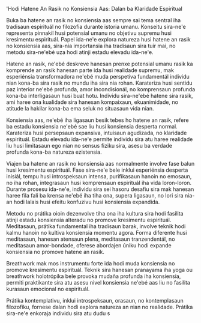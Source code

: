'Hodi Hatene An Rasik no Konsiensia Aas: Dalan ba Klaridade Espiritual

Buka ba hatene an rasik no konsiensia aas sempre sai tema sentral iha tradisaun espirituál no filozofia durante istoria umanu. Konseitu sira-ne'e representa pinnakil husi potensial umanu no objetivu supremu husi kresimentu espirituál. Papel ida-ne'e explora natureza husi hatene an rasik no konsiensia aas, sira-nia importansia iha tradisaun sira tuir mai, no metodu sira-ne'ebé uza hodi atinji estadu elevadu ida-ne'e.

Hatene an rasik, ne'ebé deskreve hanesan prenxe potensial umanu rasik ka komprende an rasik hanesan parte ida husi realidade supremu, mak esperiénsia transformadora ne'ebé muda perspetiva fundamentál individu nian kona-ba sira rasik no mundu iha sira nia rohan. Karateriza husi sentidu paz interior ne'ebé profunda, amor incondisionál, no komprensaun profunda kona-ba interligasaun husi buat hotu. Individu sira-ne'ebé hatene sira rasik, ami haree ona kualidade sira hanesan kompaixaun, ekuanimidade, no atitude la hakilar kona-ba ema seluk no situasaun vida nian.

Konsiensia aas, ne'ebé iha ligasaun besik tebes ho hatene an rasik, refere ba estadu konsiensia ne'ebé sae liu husi konsiensia desperta normal. Karateriza husi persepsaun expansiva, intuisaun agudizada, no klaridade espirituál. Estadu elevadu ida-ne'e permite individu sira atu haree realidade liu husi limitasaun ego nian no sensus fiziku sira, asesu ba verdade profunda kona-ba natureza ezistensia.

Viajen ba hatene an rasik no konsiensia aas normalmente involve fase balun husi kresimentu espirituál. Fase sira-ne'e bele inklui esperiénsia desperta inisiál, tempu husi introspeksaun intensa, purifikasaun hanoin no emosaun, no iha rohan, integrasaun husi komprensaun espirituál iha vida loron-loron. Durante prosesu ida-ne'e, individu sira sei hasoru desafiu sira mak hanesan haree fila fali ba krensa ne'ebé iha tiha ona, supera ligasaun, no lori sira nia-an hodi lalais husi efeitu konfuzivu husi konsiensia expandida.

Metodu no prátika oioin dezenvolve tiha ona iha kultura sira hodi fasilita atinji estadu konsiensia alteradu no promove kresimentu espirituál. Meditasaun, prátika fundamental iha tradisaun barak, involve teknik hodi kalmu hanoin no kultiva konsiensia momentu agora. Forma diferente husi meditasaun, hanesan atensaun plena, meditasaun tranzendentál, no meditasaun amor-bondade, oferese abordajen úniku hodi expande konsiensia no promove hatene an rasik.

Breathwork mak mos instrumentu forte ida hodi muda konsiensia no promove kresimentu espirituál. Teknik sira hanesan pranayama iha yoga ou breathwork holotrópika bele provoka mudaña profunda iha konsiensia, permiti praktikante sira atu asesu nivel konsiensia ne'ebé aas liu no fasilita kurasaun emocional no espirituál.

Prátika kontemplativu, inklui introspeksaun, orasaun, no kontemplasaun filozofiku, fornese dalan hodi explora natureza an nian no realidade. Prátika sira-ne'e enkoraja individu sira atu dudu s